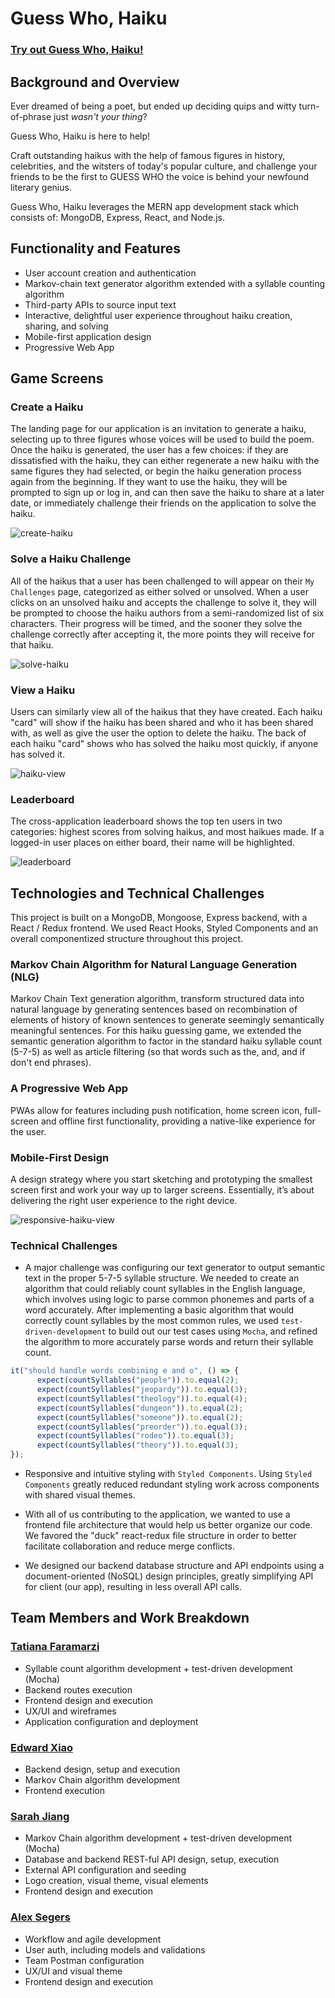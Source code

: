 # Guess Who, Haiku

### [Try out Guess Who, Haiku!](https://guesswhohaiku.herokuapp.com/)

## Background and Overview

Ever dreamed of being a poet, but ended up deciding quips and witty turn-of-phrase just _wasn't your thing_?

Guess Who, Haiku is here to help! 

Craft outstanding haikus with the help of famous figures in history, celebrities, and the witsters of today's popular culture, and challenge your friends to be the first to GUESS WHO the voice is behind your newfound literary genius. 

Guess Who, Haiku leverages the MERN app development stack which consists of: MongoDB, Express, React, and Node.js.

## Functionality and Features

* User account creation and authentication
* Markov-chain text generator algorithm extended with a syllable counting algorithm
* Third-party APIs to source input text
* Interactive, delightful user experience throughout haiku creation, sharing, and solving
* Mobile-first application design
* Progressive Web App

## Game Screens
### Create a Haiku

The landing page for our application is an invitation to generate a haiku, selecting up to three figures whose voices will be used to build the poem. Once the haiku is generated, the user has a few choices: if they are dissatisfied with the haiku, they can either regenerate a new haiku with the same figures they had selected, or begin the haiku generation process again from the beginning. If they want to use the haiku, they will be prompted to sign up or log in, and can then save the haiku to share at a later date, or immediately challenge their friends on the application to solve the haiku. 

![create-haiku](https://user-images.githubusercontent.com/55667998/75101645-69657900-5594-11ea-8269-371db8418ef3.gif)

### Solve a Haiku Challenge

All of the haikus that a user has been challenged to will appear on their `My Challenges` page, categorized as either solved or unsolved. When a user clicks on an unsolved haiku and accepts the challenge to solve it, they will be prompted to choose the haiku authors from a semi-randomized list of six characters. Their progress will be timed, and the sooner they solve the challenge correctly after accepting it, the more points they will receive for that haiku.

![solve-haiku](https://user-images.githubusercontent.com/55667998/75101666-c2cda800-5594-11ea-8d7f-af3d0c952c1e.gif)

### View a Haiku

Users can similarly view all of the haikus that they have created. Each haiku "card" will show if the haiku has been shared and who it has been shared with, as well as give the user the option to delete the haiku. The back of each haiku "card" shows who has solved the haiku most quickly, if anyone has solved it.

![haiku-view](https://user-images.githubusercontent.com/55667998/75101608-d0cef900-5593-11ea-91ef-b1084041926c.gif)

### Leaderboard

The cross-application leaderboard shows the top ten users in two categories: highest scores from solving haikus, and most haikues made. If a logged-in user places on either board, their name will be highlighted. 

![leaderboard](https://user-images.githubusercontent.com/55667998/75101705-8ea6b700-5595-11ea-862e-ffe3535cb5e2.PNG)


## Technologies and Technical Challenges

This project is built on a MongoDB, Mongoose, Express backend, with a React / Redux frontend. We used React Hooks, Styled Components and an overall componentized structure throughout this project. 

### Markov Chain Algorithm for Natural Language Generation (NLG)
Markov Chain Text generation algorithm, transform structured data into natural language by generating sentences based on recombination of elements of history of known sentences to generate seemingly semantically meaningful sentences. For this haiku guessing game, we extended the semantic generation algorithm to factor in the standard haiku syllable count (5-7-5) as well as article filtering (so that words such as the, and, and if don't end phrases).

### A Progressive Web App
PWAs allow for features including push notification, home screen icon, full-screen and offline first functionality, providing a native-like experience for the user.

### Mobile-First Design
A design strategy where you start sketching and prototyping the smallest screen first and work your way up to larger screens. Essentially, it’s about delivering the right user experience to the right device.

![responsive-haiku-view](https://user-images.githubusercontent.com/55667998/75101767-cc580f80-5596-11ea-9136-3064050445ae.gif)

### Technical Challenges
- A major challenge was configuring our text generator to output semantic text in the proper 5-7-5 syllable structure. We needed to create an algorithm that could reliably count syllables in the English language, which involves using logic to parse common phonemes and parts of a word accurately. After implementing a basic algorithm that would correctly count syllables by the most common rules, we used `test-driven-development` to build out our test cases using `Mocha`, and refined the algorithm to more accurately parse words and return their syllable count.
```javascript
it("should handle words combining e and o", () => {
      expect(countSyllables("people")).to.equal(2);
      expect(countSyllables("jeopardy")).to.equal(3);
      expect(countSyllables("theology")).to.equal(4);
      expect(countSyllables("dungeon")).to.equal(2);
      expect(countSyllables("someone")).to.equal(2);
      expect(countSyllables("preorder")).to.equal(3);
      expect(countSyllables("rodeo")).to.equal(3);
      expect(countSyllables("theory")).to.equal(3);
});
```

- Responsive and intuitive styling with `Styled Components`. Using `Styled Components` greatly reduced redundant styling work across components with shared visual themes. 

- With all of us contributing to the application, we wanted to use a frontend file architecture that would help us better organize our code. We favored the "duck" react-redux file structure in order to better facilitate collaboration and reduce merge conflicts. 

- We designed our backend database structure and API endpoints using a document-oriented (NoSQL) design principles, greatly simplifying API for client (our app), resulting in less overall API calls.  

## Team Members and Work Breakdown

### [Tatiana Faramarzi](https://github.com/tfaramar)

* Syllable count algorithm development + test-driven development (Mocha)
* Backend routes execution
* Frontend design and execution
* UX/UI and wireframes
* Application configuration and deployment

### [Edward Xiao](https://github.com/ed-xiao)

* Backend design, setup and execution
* Markov Chain algorithm development
* Frontend execution

### [Sarah Jiang](https://github.com/srajiang)

* Markov Chain algorithm development + test-driven development (Mocha)
* Database and backend REST-ful API design, setup, execution
* External API configuration and seeding
* Logo creation, visual theme, visual elements
* Frontend design and execution

### [Alex Segers](https://github.com/segersalex)

* Workflow and agile development
* User auth, including models and validations
* Team Postman configuration
* UX/UI and visual theme
* Frontend design and execution

